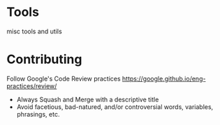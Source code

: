 # Tools

misc tools and utils

# Contributing

Follow Google's Code Review practices https://google.github.io/eng-practices/review/

- Always Squash and Merge with a descriptive title
- Avoid facetious, bad-natured, and/or controversial words, variables, phrasings, etc.
